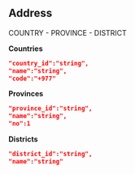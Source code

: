 ## Address

COUNTRY - PROVINCE - DISTRICT



**Countries**

```json
"country_id":"string",
"name":"string",
"code":"+977"
```

**Provinces**

```json
"province_id":"string",
"name":"string",
"no":1
```

**Districts**

```json
"district_id":"string",
"name":"string"
```
